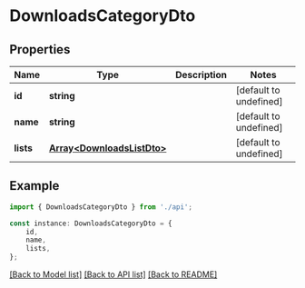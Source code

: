 # DownloadsCategoryDto


## Properties

Name | Type | Description | Notes
------------ | ------------- | ------------- | -------------
**id** | **string** |  | [default to undefined]
**name** | **string** |  | [default to undefined]
**lists** | [**Array&lt;DownloadsListDto&gt;**](DownloadsListDto.md) |  | [default to undefined]

## Example

```typescript
import { DownloadsCategoryDto } from './api';

const instance: DownloadsCategoryDto = {
    id,
    name,
    lists,
};
```

[[Back to Model list]](../README.md#documentation-for-models) [[Back to API list]](../README.md#documentation-for-api-endpoints) [[Back to README]](../README.md)
